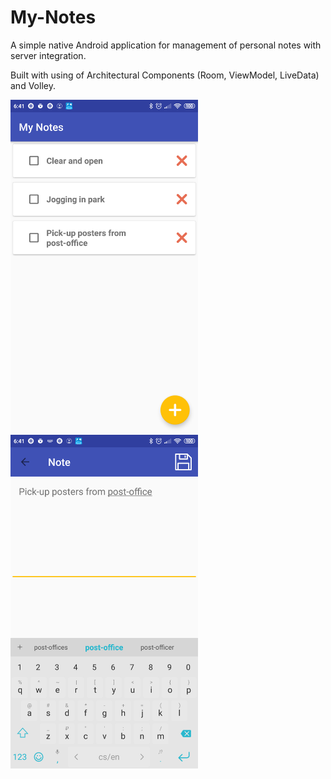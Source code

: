 # My-Notes

A simple native Android application for management of personal notes with server integration.

Built with using of Architectural Components (Room, ViewModel, LiveData) and Volley.

<img src="screenshots/mn_1.png" width=300> <img src="screenshots/mn_2.png" width=300>
